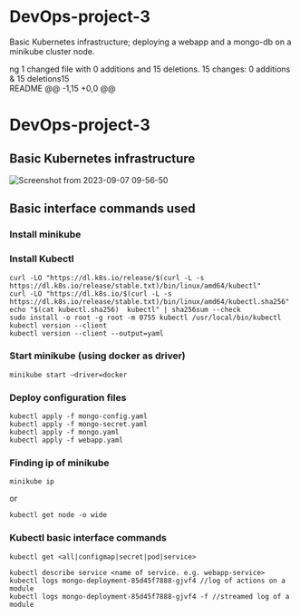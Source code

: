 # DevOps-project-3
Basic Kubernetes infrastructure; deploying a webapp and a mongo-db on a minikube cluster node. 

ng 1 changed file with 0 additions and 15 deletions.
 15 changes: 0 additions & 15 deletions15  
README
@@ -1,15 +0,0 @@
# DevOps-project-3	
## Basic Kubernetes infrastructure	
![Screenshot from 2023-09-07 09-56-50](https://github.com/Sherif-Elshafei/DevOps-project-3/assets/4324447/b94d9fbf-0bf1-455b-b456-5b4da3ccc167)

## Basic interface commands used	
### Install minikube	

### Install Kubectl	
```	
curl -LO "https://dl.k8s.io/release/$(curl -L -s https://dl.k8s.io/release/stable.txt)/bin/linux/amd64/kubectl"	
curl -LO "https://dl.k8s.io/$(curl -L -s https://dl.k8s.io/release/stable.txt)/bin/linux/amd64/kubectl.sha256"	
echo "$(cat kubectl.sha256)  kubectl" | sha256sum --check	
sudo install -o root -g root -m 0755 kubectl /usr/local/bin/kubectl	
kubectl version --client	
kubectl version --client --output=yaml	
```
### Start minikube (using docker as driver)
```
minikube start –driver=docker
```
### Deploy configuration files
```
kubectl apply -f mongo-config.yaml 
kubectl apply -f mongo-secret.yaml 
kubectl apply -f mongo.yaml 
kubectl apply -f webapp.yaml
```
### Finding ip of minikube
```
minikube ip
```
or
```
kubectl get node -o wide
```
### Kubectl basic interface commands
```
kubectl get <all|configmap|secret|pod|service>

kubectl describe service <name of service. e.g. webapp-service>
kubectl logs mongo-deployment-85d45f7888-gjvf4 //log of actions on a module
kubectl logs mongo-deployment-85d45f7888-gjvf4 -f //streamed log of a module
```
